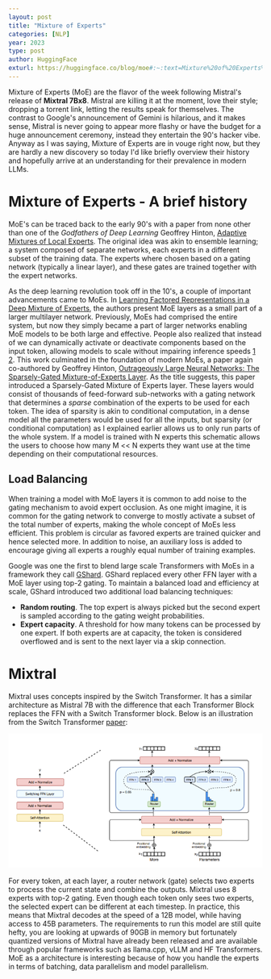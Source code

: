 ```yaml
---
layout: post
title: "Mixture of Experts"
categories: [NLP]
year: 2023
type: post
author: HuggingFace
exturl: https://huggingface.co/blog/moe#:~:text=Mixture%20of%20Experts%20enable%20models,budget%20as%20a%20dense%20model.
---
```


Mixture of Experts (MoE) are the flavor of the week following Mistral's release of **Mixtral 7Bx8**. Mistral are  killing it at the moment, love their style; dropping a torrent link, letting the results speak for themselves. The contrast to Google's announcement of Gemini is hilarious, and it makes sense, Mistral is never going to appear more flashy or have the budget for a huge announcement ceremony, instead they entertain the 90's hacker vibe. Anyway as I was saying, Mixture of Experts are in vouge right now, but they are hardly a new discovery so today I'd like briefly overview their history and hopefully arrive at an understanding for their prevalence in modern LLMs.

# Mixture of Experts - A brief history

MoE's can be traced back to the early 90's with a paper from none other than one of the _Godfathers of Deep Learning_ Geoffrey Hinton, [Adaptive Mixtures of Local Experts](https://ieeexplore.ieee.org/document/6797059). The original idea was akin to ensemble learning; a system composed of separate networks, each experts in a different subset of the training data. The experts where chosen based on a gating network (typically a linear layer), and these gates are trained together with the expert networks.

As the deep learning revolution took off in the 10's, a couple of important advancements came to MoEs. In [Learning Factored Representations in a Deep Mixture of Experts](https://arxiv.org/abs/1312.4314), the authors present MoE layers as a small part of a larger multilayer network. Previously, MoEs had comprised the entire system, but now they simply became a part of larger networks enabling MoE models to be both large and effective. People also realized that instead of we can dynamically activate or deactivate components based on the input token, allowing models to scale without impairing inference speeds [1](https://openreview.net/pdf?id=BNYMo3QRxh7PwR1riEDL) [2](https://arxiv.org/abs/1308.3432). This work culminated in the foundation of modern MoEs, a paper again co-authored by Geoffrey Hinton, [Outrageously Large Neural Networks: The Sparsely-Gated Mixture-of-Experts Layer](https://arxiv.org/abs/1701.06538). As the title suggests, this paper introduced a Sparsely-Gated Mixture of Experts layer. These layers would consist of thousands of feed-forward sub-networks with a gating network that determines a _sparse_ combination of the experts to be used for each token. The idea of sparsity is akin to conditional computation, in a dense model all the parameters would be used for all the inputs, but sparsity (or conditional computation) as I explained earlier allows us to only run parts of the whole system. If a model is trained with N experts this schematic allows the users to choose how many M << N experts they want use at the time depending on their computational resources.

## Load Balancing

When training a model with MoE layers it is common to add noise to the gating mechanism to avoid expert occlusion. As one might imagine, it is common for the gating network to converge to mostly activate a subset of the total number of experts, making the whole concept of MoEs less efficient. This problem is circular as favored experts are trained quicker and hence selected more. In addition to noise, an auxiliary loss is added to encourage giving all experts a roughly equal number of training examples.

Google was one the first to blend large scale Transformers with MoEs in a framework they call [GShard](https://arxiv.org/abs/2006.16668). GShard replaced every other FFN layer with a MoE layer using top-2 gating. To maintain a balanced load and efficiency at scale, GShard introduced two additional load balancing techniques:

- **Random routing**. The top expert is always picked but the second expert is sampled according to the gating weight probabilities.
- **Expert capacity**. A threshold for how many tokens can be processed by one expert. If both experts are at capacity, the token is considered overflowed and is sent to the next layer via a skip connection.

# Mixtral

Mixtral uses concepts inspired by the Switch Transformer. It has a similar architecture as Mistral 7B with the difference that each Transformer Block replaces the FFN with a Switch Transformer block. Below is an illustration from the Switch Transformer [paper](https://arxiv.org/abs/2006.16668):

![](/public/images/switchtransformer.png)

For every token, at each layer, a router network (gate) selects two experts to process the current state and combine the outputs. Mixtral uses 8 experts with top-2 gating. Even though each token only sees two experts, the selected expert can be different at each timestep. In practice, this means that Mixtral decodes at the speed of a 12B model, while having access to 45B parameters. The requirements to run this model are still quite hefty, you are looking at upwards of 90GB in memory but fortunately quantized versions of Mixtral have already been released and are available through popular frameworks such as llama.cpp, vLLM and HF Transformers. MoE as a architecture is interesting because of how you handle the experts in terms of batching, data parallelism and model parallelism.
